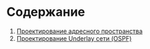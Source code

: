 # Содержание
1. [Проектирование адресного пространства](https://github.com/Vorobey1/otus-dc-network-design/blob/main/lab1/README.md)
2. [Проектирование Underlay сети (OSPF)](https://github.com/Vorobey1/otus-dc-network-design/blob/main/lab2/README.md)
